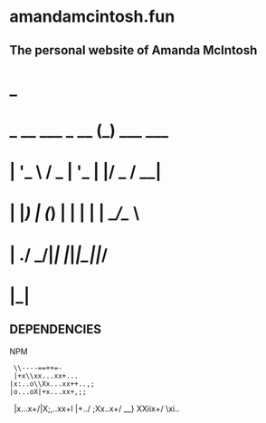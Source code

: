 # amandamcintosh.fun
##  The personal website of Amanda McIntosh

#                      _           
#    _ __   ___  _ __ (_) ___  ___ 
#   | '_ \ / _ \| '_ \| |/ _ \/ __|
#   | |_) | (_) | | | | |  __/\__ \
#   | .__/ \___/|_| |_|_|\___||___/
#   |_|                            

## DEPENDENCIES
NPM


     \\----==++=-                            
     |+x\\xx...xx+...
    |x:..o\\Xx...xx++..,;
    |o...oX|+x...xx+,;;
   |x...x+/|X;,..xx+l
   |+../    ;Xx..x+/
    \__}   XXiix+/
           \xi..
       
